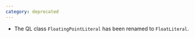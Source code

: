 ```yaml
---
category: deprecated
---
```

* The QL class `FloatingPointLiteral` has been renamed to `FloatLiteral`.
